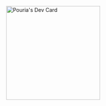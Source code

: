 <a href="https://app.daily.dev/pouriamrt"><img src="https://api.daily.dev/devcards/v2/3pQbqWAmlRyPRqU875zWX.png?type=wide&r=jxe" width="252" alt="Pouria's Dev Card"/></a>

<!--
**pouriamrt/pouriamrt** is a ✨ _special_ ✨ repository because its `README.md` (this file) appears on your GitHub profile.

Here are some ideas to get you started:

- 🔭 I’m currently working on ...
- 🌱 I’m currently learning ...
- 👯 I’m looking to collaborate on ...
- 🤔 I’m looking for help with ...
- 💬 Ask me about ...
- 📫 How to reach me: ...
- 😄 Pronouns: ...
- ⚡ Fun fact: ...
-->

